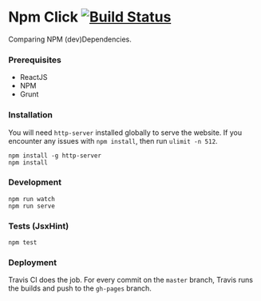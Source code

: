 Npm Click [![Build Status](https://travis-ci.org/ekonstantinidis/npm-click.svg?branch=master)](https://travis-ci.org/ekonstantinidis/npm-click)
=====================
Comparing NPM (dev)Dependencies.

### Prerequisites

 - ReactJS
 - NPM
 - Grunt

### Installation
You will need `http-server` installed globally to serve the website. If you encounter any issues with `npm install`, then run `ulimit -n 512`.

    npm install -g http-server
    npm install

### Development

    npm run watch
    npm run serve


### Tests (JsxHint)

    npm test


### Deployment
Travis CI does the job. For every commit on the `master` branch, Travis runs the builds and push to the `gh-pages` branch.
